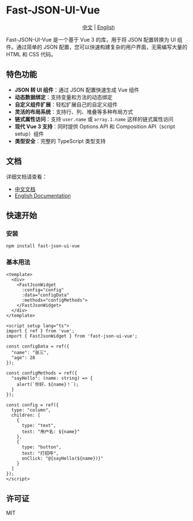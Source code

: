 # Fast-JSON-UI-Vue

<div align="center">
  <p>
    <a href="../doc/README.zh-CN.md">中文</a> | 
    <a href="../doc/README.en-US.md">English</a>
  </p>
</div>

Fast-JSON-UI-Vue 是一个基于 Vue 3 的库，用于将 JSON 配置转换为 UI 组件。通过简单的 JSON 配置，您可以快速构建复杂的用户界面，无需编写大量的 HTML 和 CSS 代码。

## 特色功能

- **JSON 转 UI 组件**：通过 JSON 配置快速生成 Vue 组件
- **动态数据绑定**：支持变量和方法的动态绑定
- **自定义组件扩展**：轻松扩展自己的自定义组件
- **灵活的布局系统**：支持行、列、堆叠等多种布局方式
- **链式属性访问**：支持 `user.name` 或 `array.1.name` 这样的链式属性访问
- **现代 Vue 3 支持**：同时提供 Options API 和 Composition API（script setup）组件
- **类型安全**：完整的 TypeScript 类型支持

## 文档

详细文档请查看：
- [中文文档](./doc/README.zh-CN.md)
- [English Documentation](./doc/README.en-US.md)

## 快速开始

### 安装

```bash
npm install fast-json-ui-vue
```

### 基本用法

```vue
<template>
  <div>
    <FastJsonWidget 
      :config="config" 
      :data="configData" 
      :methods="configMethods">
    </FastJsonWidget>
  </div>
</template>

<script setup lang="ts">
import { ref } from 'vue';
import { FastJsonWidget } from 'fast-json-ui-vue';

const configData = ref({
  "name": "张三",
  "age": 28
});

const configMethods = ref({
  "sayHello": (name: string) => {
    alert(`你好，${name}！`);
  }
});

const config = ref({
  type: "column",
  children: [
    {
      type: "text",
      text: "用户名: ${name}"
    },
    {
      type: "button",
      text: "打招呼",
      onClick: "@{sayHello(${name})}"
    }
  ]
});
</script>
```

## 许可证

MIT 
